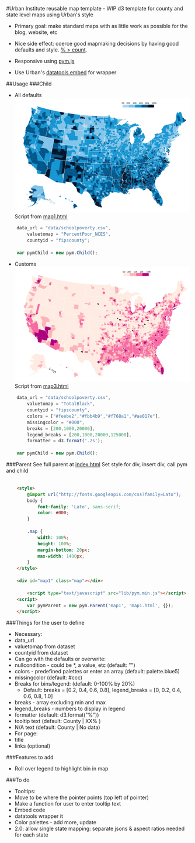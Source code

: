 #Urban Institute reusable map template - WIP
d3 template for county and state level maps using Urban's style
* Primary goal: make standard maps with as little work as possible for the blog, website, etc
* Nice side effect: coerce good mapmaking decisions by having good defaults and style. [% > count](https://xkcd.com/1138/).

* Responsive using [pym.js](https://github.com/nprapps/pym.js)
* Use Urban's [datatools embed](https://github.com/UrbanInstitute/datatools-embed) for wrapper

##Usage
###Child
* All defaults
![Defaults example](/img/fallback1.png)
Script from [map1.html](/map1.html)
```javascript
    data_url = "data/schoolpoverty.csv",
        valuetomap = "PercentPoor_NCES",
        countyid = "fipscounty";

    var pymChild = new pym.Child();
```
* Customs
![Custom example](/img/fallback3.png)
Script from [map3.html](/map3.html)
```javascript
    data_url = "data/schoolpoverty.csv",
        valuetomap = "TotalBlack",
        countyid = "fipscounty",
        colors = ["#feebe2","#fbb4b9","#f768a1","#ae017e"],
        missingcolor = "#000",
        breaks = [200,1000,20000],
        legend_breaks = [200,1000,20000,125000],
        formatter = d3.format('.2s');

    var pymChild = new pym.Child();
```
###Parent
See full parent at [index.html](/index.html)
Set style for div, insert div, call pym and child
```html

    <style>
        @import url("http://fonts.googleapis.com/css?family=Lato");
        body {
            font-family: 'Lato', sans-serif;
            color: #000;
        }
        
        .map {
            width: 100%;
            height: 100%;
            margin-bottom: 20px;
            max-width: 1400px;
        }
    </style>
    
    <div id="map1" class="map"></div>
    
        <script type="text/javascript" src="lib/pym.min.js"></script>
    <script>
        var pymParent = new pym.Parent('map1', 'map1.html', {});
    </script>
```

###Things for the user to define
* Necessary:
 * data_url
 * valuetomap from dataset
 * countyid from dataset
* Can go with the defaults or overwrite:
 * nullcondition - could be *, a value, etc (default: "")
 * colors - predefined palettes or enter an array (default: palette.blue5)
 * missingcolor (default: #ccc)
 * Breaks for bins/legend: (default: 0-100% by 20%)
    * Default: breaks = [0.2, 0.4, 0.6, 0.8], legend_breaks = [0, 0.2, 0.4, 0.6, 0.8, 1.0]
 * breaks - array excluding min and max
 * legend_breaks - numbers to display in legend
 * formatter (default: d3.format("%"))
 * tooltip text (default: County | XX% )
 * N/A text (default: County | No data)
* For page:
 * title
 * links (optional)

###Features to add
* Roll over legend to highlight bin in map

###To do
* Tooltips:
 * Move to be where the pointer points (top left of pointer)
 * Make a function for user to enter tooltip text
* Embed code
* datatools wrapper it
* Color palettes - add more, update
* 2.0: allow single state mapping: separate jsons & aspect ratios needed for each state
